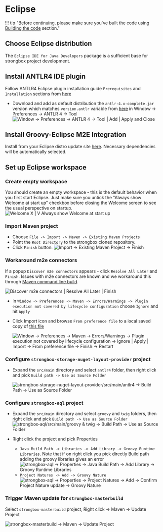 # Eclipse

!!! tip "Before continuing, please make sure you've built the code using [Building the code] section."

## Choose Eclipse distribution
The `Eclipse IDE for Java Developers` package is a sufficient base for strongbox project development.

## Install ANTLR4 IDE plugin
Follow ANTLR4 Eclipse plugin installation guide `Prerequisites` and `Installation` sections from [here][ANTLR4 Eclipse plugin]

* Download and add as default distribution the `antlr-4.x-complete.jar` version which matches `version.antlr` variable from [here][parent pom] in Window -> Preferences -> ANTLR 4 -> Tool
![Window -> Preferences -> ANTLR 4 -> Tool | Add | Apply and Close][ANTLR 4 tool]

## Install Groovy-Eclipse M2E Integration 
Install from your Eclipse distro update site [here][Groovy-Eclipse M2E]. Necessary dependencies will be automatically selected.

## Set up Eclipse workspace

### Create empty workspace
You should create an empty workspace - this is the default behavior when you first start Eclipse. Just make sure you untick the "Always show Welcome at start up" checkbox before closing the Welcome screen to see the usual perspective on startup.
![Welcome X | V Always show Welcome at start up][Hide Welcome]

### Import Maven project
* Choose `File -> Import -> Maven -> Existing Maven Projects`
* Point the `Root Directory` to the strongbox cloned repository.
* Click `Finish` button.
![Import -> Existing Maven Project -> Finish][Import Maven Project]

### Workaround m2e connectors
If a popup `Discover m2e connectors` appears - click `Resolve All Later` and `Finish`. Issues with m2e connectors are known and we workaround this through [Maven command line build][Building the code].

![Discover m2e connectors | Resolve All Later | Finish][Discover m2e connectors]
    
* In `Window -> Preferences -> Maven -> Errors/Warnings -> Plugin execution not covered by lifecycle configuration` choose `Ignore` and hit `Apply`
* Click Import icon and browse `From preference file` to a local saved copy of [this file][Ignore m2e mapping errors epf]

    ![Window -> Preferences -> Maven -> Errors/Warnings -> Plugin execution not covered by lifecycle configuration -> Ignore | Apply | Import -> From preference file -> Finish -> Restart][Ignore m2e mapping errors]

### Configure `strongbox-storage-nuget-layout-provider` project
* Expand the `src/main` directory and select `antlr4` folder, then right click and pick `Build path -> Use as Source Folder`

    ![strongbox-storage-nuget-layout-provider/src/main/antlr4 -> Build Path -> Use as Source Folder][Nuget ANTLR Build Path]

### Configure `strongbox-aql` project
* Expand the `src/main` directory and select `groovy` and `twig` folders, then right click and pick `Build path -> Use as Source Folder`
    ![strongbox-aql/src/main/groovy & twig ->  Build Path -> Use as Source Folder][AQL groovy and twig Build Path]

* Right click the project and pick Properties 
    * `Java Build Path -> Libraries -> Add Library -> Groovy Runtime Libraries`. Note that if on right click you pick directly Build path adding the groovy libraries gives an error
        ![strongbox-aql -> Properties -> Java Build Path -> Add Library -> Groovy Runtime Libraries][AQL groovy project nature]
    * `Project Natures -> Add -> Groovy Nature`
        ![strongbox-aql -> Properties -> Project Natures -> Add -> Confirm Project Nature update -> Groovy Nature][AQL groovy libraries in Build Path]

### Trigger Maven update for `strongbox-masterbuild`
Select `strongbox-masterbuild` project, Right click -> Maven -> Update Project

![strongbox-masterbuild -> Maven -> Update Project][masterbuild Maven update]

[Building the code]: ../building-the-code.md#building-strongbox
[Hide Welcome]: {{assets}}/screenshots/ide/eclipse-setup/09-eclipse-hide-welcome.png "Hide Welcome"
[Import Maven Project]: {{assets}}/screenshots/ide/eclipse-setup/10-eclipse-import-maven-project.png "Import Maven Project"
[Discover m2e connectors]: {{assets}}/screenshots/ide/eclipse-setup/11-eclipse-discover-m2e-connectors.png "Discover m2e connectors"
[Ignore m2e mapping errors epf]: {{resources}}/ide/eclipse/eclipse-ignore-m2e-connector-errors.epf
[Ignore m2e mapping errors]: {{assets}}/screenshots/ide/eclipse-setup/12-eclipse-ignore-m2e-mapping-errors.png "Ignore m2e lifecycle errors"
[ANTLR4 Eclipse plugin]: https://github.com/antlr4ide/antlr4ide#eclipse-installation
[parent pom]: https://github.com/strongbox/strongbox-parent/blob/master/pom.xml
[Groovy-Eclipse M2E]: https://github.com/groovy/groovy-eclipse/wiki#releases
[ANTLR 4 tool]: {{assets}}/screenshots/ide/eclipse-setup/13-eclipse-antlr-tool.png "ANTLR 4 tool"
[Nuget ANTLR Build Path]: {{assets}}/screenshots/ide/eclipse-setup/14-eclipse-nuget-antlr-to-build-path.png "Nuget ANTLR Build Path"
[AQL groovy and twig Build Path]: {{assets}}/screenshots/ide/eclipse-setup/15-eclipse-aql-groovy-twig-to-build-path.png "AQL groovy and twig Build Path"
[AQL groovy libraries in Build Path]: {{assets}}/screenshots/ide/eclipse-setup/16-eclipse-aql-groovy-libraries.png "AQL groovy libraries in Build Path"
[AQL groovy project nature]: {{assets}}/screenshots/ide/eclipse-setup/17-eclipse-aql-groovy-nature.png "AQL groovy project nature"
[masterbuild Maven update]: {{assets}}/screenshots/ide/eclipse-setup/18-eclipse-masterbuild-maven-update.png "masterbuild Maven update"